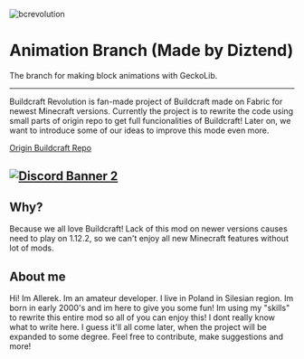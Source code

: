 ![bcrevolution](https://user-images.githubusercontent.com/12304071/198047214-e2b1584a-61da-4655-ba42-5e23761da0fb.png)

# Animation Branch (Made by Diztend)
The branch for making block animations with GeckoLib.

---

Buildcraft Revolution is fan-made project of Buildcraft made on Fabric for newest Minecraft versions. Currently the project is to rewrite the code using small parts of origin repo to get full funcionalities of Buildcraft! Later on, we want to introduce some of our ideas to improve this mode even more.

[Origin Buildcraft Repo](https://github.com/BuildCraft/BuildCraft "Origin Buildcraft Repo")

[![Discord Banner 2](https://discordapp.com/api/guilds/1034811183473119272/widget.png?style=banner2)](https://discord.gg/2RrHhsDYGM)
------------
## Why?
Because we all love Buildcraft! Lack of this mod on newer versions causes need to play on 1.12.2, so we can't enjoy all new Minecraft features without lot of mods.
## About me
Hi! Im Allerek. Im an amateur developer. I live in Poland in Silesian region. Im born in early 2000's and im here to give you some fun! Im using my "skills" to rewrite this entire mod so all of you can enjoy this! I dont really know what to write here. I guess it'll all come later, when the project will be expanded to some degree. Feel free to contribute, make suggestions and more!

